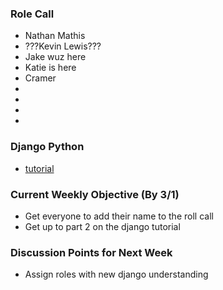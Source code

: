 ### Role Call
- Nathan Mathis
- ???Kevin Lewis???
- Jake wuz here
- Katie is here
- Cramer
-
-
-
-


### Django Python
- [tutorial](https://docs.djangoproject.com/en/1.10/intro/tutorial01/) 


### Current Weekly Objective (By 3/1)
- Get everyone to add their name to the roll call
- Get up to part 2 on the django tutorial


### Discussion Points for Next Week
- Assign roles with new django understanding